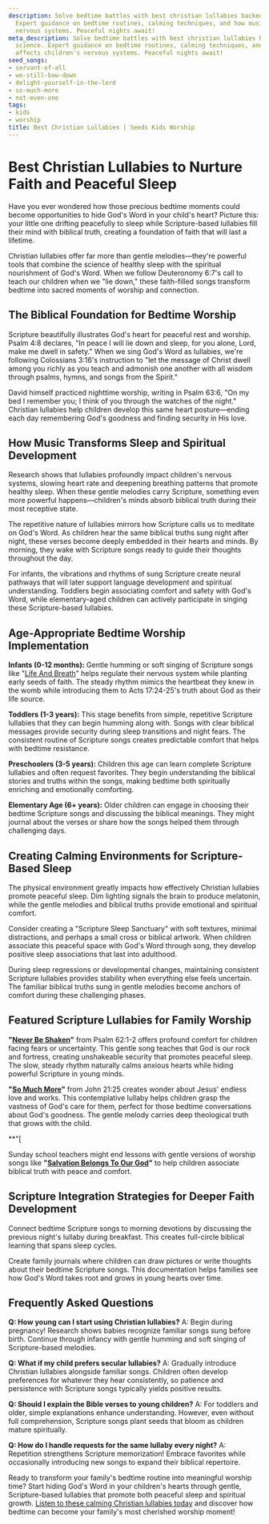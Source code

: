 ```yaml
---
description: Solve bedtime battles with best christian lullabies backed by sleep science.
  Expert guidance on bedtime routines, calming techniques, and how music affects children's
  nervous systems. Peaceful nights await!
meta_description: Solve bedtime battles with best christian lullabies backed by sleep
  science. Expert guidance on bedtime routines, calming techniques, and how music
  affects children's nervous systems. Peaceful nights await!
seed_songs:
- servant-of-all
- we-still-bow-down
- delight-yourself-in-the-lord
- so-much-more
- not-even-one
tags:
- kids
- worship
title: Best Christian Lullabies | Seeds Kids Worship
---
```

# Best Christian Lullabies to Nurture Faith and Peaceful Sleep

Have you ever wondered how those precious bedtime moments could become opportunities to hide God's Word in your child's heart? Picture this: your little one drifting peacefully to sleep while Scripture-based lullabies fill their mind with biblical truth, creating a foundation of faith that will last a lifetime.

Christian lullabies offer far more than gentle melodies—they're powerful tools that combine the science of healthy sleep with the spiritual nourishment of God's Word. When we follow Deuteronomy 6:7's call to teach our children when we "lie down," these faith-filled songs transform bedtime into sacred moments of worship and connection.

## The Biblical Foundation for Bedtime Worship

Scripture beautifully illustrates God's heart for peaceful rest and worship. Psalm 4:8 declares, "In peace I will lie down and sleep, for you alone, Lord, make me dwell in safety." When we sing God's Word as lullabies, we're following Colossians 3:16's instruction to "let the message of Christ dwell among you richly as you teach and admonish one another with all wisdom through psalms, hymns, and songs from the Spirit."

David himself practiced nighttime worship, writing in Psalm 63:6, "On my bed I remember you; I think of you through the watches of the night." Christian lullabies help children develop this same heart posture—ending each day remembering God's goodness and finding security in His love.

## How Music Transforms Sleep and Spiritual Development

Research shows that lullabies profoundly impact children's nervous systems, slowing heart rate and deepening breathing patterns that promote healthy sleep. When these gentle melodies carry Scripture, something even more powerful happens—children's minds absorb biblical truth during their most receptive state.

The repetitive nature of lullabies mirrors how Scripture calls us to meditate on God's Word. As children hear the same biblical truths sung night after night, these verses become deeply embedded in their hearts and minds. By morning, they wake with Scripture songs ready to guide their thoughts throughout the day.

For infants, the vibrations and rhythms of sung Scripture create neural pathways that will later support language development and spiritual understanding. Toddlers begin associating comfort and safety with God's Word, while elementary-aged children can actively participate in singing these Scripture-based lullabies.

## Age-Appropriate Bedtime Worship Implementation

**Infants (0-12 months):** Gentle humming or soft singing of Scripture songs like "[Life And Breath](https://seedskidsworship.com/product/life-and-breath-acts-1724-25/)" helps regulate their nervous system while planting early seeds of faith. The steady rhythm mimics the heartbeat they knew in the womb while introducing them to Acts 17:24-25's truth about God as their life source.

**Toddlers (1-3 years):** This stage benefits from simple, repetitive Scripture lullabies that they can begin humming along with. Songs with clear biblical messages provide security during sleep transitions and night fears. The consistent routine of Scripture songs creates predictable comfort that helps with bedtime resistance.

**Preschoolers (3-5 years):** Children this age can learn complete Scripture lullabies and often request favorites. They begin understanding the biblical stories and truths within the songs, making bedtime both spiritually enriching and emotionally comforting.

**Elementary Age (6+ years):** Older children can engage in choosing their bedtime Scripture songs and discussing the biblical meanings. They might journal about the verses or share how the songs helped them through challenging days.

## Creating Calming Environments for Scripture-Based Sleep

The physical environment greatly impacts how effectively Christian lullabies promote peaceful sleep. Dim lighting signals the brain to produce melatonin, while the gentle melodies and biblical truths provide emotional and spiritual comfort.

Consider creating a "Scripture Sleep Sanctuary" with soft textures, minimal distractions, and perhaps a small cross or biblical artwork. When children associate this peaceful space with God's Word through song, they develop positive sleep associations that last into adulthood.

During sleep regressions or developmental changes, maintaining consistent Scripture lullabies provides stability when everything else feels uncertain. The familiar biblical truths sung in gentle melodies become anchors of comfort during these challenging phases.

## Featured Scripture Lullabies for Family Worship

**"[Never Be Shaken](https://seedskidsworship.com/product/never-be-shaken-psalm-621-2-2/)"** from Psalm 62:1-2 offers profound comfort for children facing fears or uncertainty. This gentle song teaches that God is our rock and fortress, creating unshakeable security that promotes peaceful sleep. The slow, steady rhythm naturally calms anxious hearts while hiding powerful Scripture in young minds.

**"[So Much More](https://seedskidsworship.com/product/so-much-more-john-2125-esv/)"** from John 21:25 creates wonder about Jesus' endless love and works. This contemplative lullaby helps children grasp the vastness of God's care for them, perfect for those bedtime conversations about God's goodness. The gentle melody carries deep theological truth that grows with the child.

**"[

Sunday school teachers might end lessons with gentle versions of worship songs like **"[Salvation Belongs To Our God](https://seedskidsworship.com/product/salvation-belongs-to-our-god-revelation-79-2/)"** to help children associate biblical truth with peace and comfort.

## Scripture Integration Strategies for Deeper Faith Development

Connect bedtime Scripture songs to morning devotions by discussing the previous night's lullaby during breakfast. This creates full-circle biblical learning that spans sleep cycles.

Create family journals where children can draw pictures or write thoughts about their bedtime Scripture songs. This documentation helps families see how God's Word takes root and grows in young hearts over time.

## Frequently Asked Questions

**Q: How young can I start using Christian lullabies?**
A: Begin during pregnancy! Research shows babies recognize familiar songs sung before birth. Continue through infancy with gentle humming and soft singing of Scripture-based melodies.

**Q: What if my child prefers secular lullabies?**
A: Gradually introduce Christian lullabies alongside familiar songs. Children often develop preferences for whatever they hear consistently, so patience and persistence with Scripture songs typically yields positive results.

**Q: Should I explain the Bible verses to young children?**
A: For toddlers and older, simple explanations enhance understanding. However, even without full comprehension, Scripture songs plant seeds that bloom as children mature spiritually.

**Q: How do I handle requests for the same lullaby every night?**
A: Repetition strengthens Scripture memorization! Embrace favorites while occasionally introducing new songs to expand their biblical repertoire.

Ready to transform your family's bedtime routine into meaningful worship time? Start hiding God's Word in your children's hearts through gentle, Scripture-based lullabies that promote both peaceful sleep and spiritual growth. [Listen to these calming Christian lullabies today](https://seedskidsworship.com) and discover how bedtime can become your family's most cherished worship moment!

<script type="application/ld+json">
{
  "@context": "https://schema.org",
  "@type": "Article",
  "headline": "Best Christian Lullabies",
  "author": {
    "@type": "Organization",
    "name": "Seeds Kids Worship"
  },
  "publisher": {
    "@type": "Organization",
    "name": "Seeds Kids Worship",
    "logo": {
      "@type": "ImageObject",
      "url": "https://seedskidsworship.com/logo.png"
    }
  },
  "datePublished": "2025-09-02T16:45:14.770622",
  "dateModified": "2025-09-02T16:45:14.770639",
  "description": "Solve bedtime battles with best christian lullabies backed by sleep science. Expert guidance on bedtime routines, calming techniques, and how music affects chil",
  "mainEntityOfPage": {
    "@type": "WebPage",
    "@id": "https://seedskidsworship.com/activities/best-christian-lullabies/"
  }
}
</script>

<script type="application/ld+json">
{
  "@context": "https://schema.org",
  "@type": "Product",
  "name": "Servant of All",
  "description": "A song about serving others and being great through humility",
  "url": "https://seedskidsworship.com/product/servant-of-all-mark-935/",
  "brand": {
    "@type": "Brand",
    "name": "Seeds Kids Worship"
  },
  "category": "Children's Christian Music",
  "album": "The Power of Encouragement"
}
</script>

<script type="application/ld+json">
{
  "@context": "https://schema.org",
  "@type": "Product",
  "name": "We Still Bow Down",
  "description": "Christmas song about continuing to worship Jesus like the wise men from Matthew 2:10-12",
  "url": "https://seedskidsworship.com/product/we-still-bow-down-matthew-210-12/",
  "brand": {
    "@type": "Brand",
    "name": "Seeds Kids Worship"
  },
  "category": "Children's Christian Music",
  "album": "Joyful"
}
</script>

<script type="application/ld+json">
{
  "@context": "https://schema.org",
  "@type": "Product",
  "name": "Delight Yourself In The Lord",
  "description": "Scripture-based worship song from Psalm 37:4-6 teaching children to delight in the Lord and commit their way to Him. Designed for children's ministry and family worship helping kids memorize God's Word through engaging music and worship.",
  "url": "https://seedskidsworship.com/product/seeds-of-purpose-vol-4/",
  "brand": {
    "@type": "Brand",
    "name": "Seeds Kids Worship"
